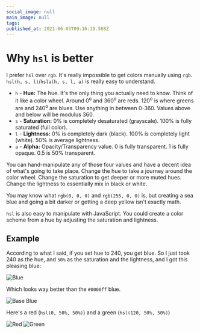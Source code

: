 ```yaml
---
social_image: null
main_image: null
tags: 
published_at: 2021-06-03T09:16:39.588Z
---
```


# Why `hsl` is better

I prefer `hsl` over `rgb`. It's really impossible to get colors manually using `rgb`. `hsl(h, s, l)`/`hsla(h, s, l, a)` is really easy to understand.

- `h` - **Hue:** The hue. It's the only thing you actually need to know. Think of it like a color wheel. Around 0<sup>o</sup> and 360<sup>o</sup> are reds. 120<sup>o</sup> is where greens are and 240<sup>o</sup> are blues. Use anything in between 0-360. Values above and below will be modulus 360.
- `s` - **Saturation:** 0% is completely desaturated (grayscale). 100% is fully saturated (full color).
- `l` - **Lightness:** 0% is completely dark (black). 100% is completely light (white). 50% is average lightness.
- `a` - **Alpha:** Opacity/Transparency value. 0 is fully transparent. 1 is fully opaque. 0.5 is 50% transparent.

You can hand-manipulate any of those four values and have a decent idea of what's going to take place. Change the hue to take a journey around the color wheel. Change the saturation to get deeper or more muted hues. Change the lightness to essentially mix in black or white.

You may know what `rgb(0, 0, 0)` and `rgb(255, 0, 0)` is, but creating a sea blue and going a bit darker or getting a deep yellow isn't exactly math.

`hsl` is also easy to manipulate with JavaScript. You could create a color scheme from a hue by adjusting the saturation and lightness.

## Example

According to what I said, if you set hue to 240, you get blue. So I just took 240 as the hue, and `50%` as the saturation and the lightness, and I got this pleasing blue:

![Blue](https://dev-to-uploads.s3.amazonaws.com/uploads/articles/z23prtln5p3rm3clmzem.png)
 
Which looks way better than the `#0000ff` blue. 

![Base Blue](https://dev-to-uploads.s3.amazonaws.com/uploads/articles/h9zek8r1bnwjld51x2i5.png)

Here's a red (`hsl(0, 50%, 50%)`) and a green (`hsl(120, 50%, 50%)`)

![Red](https://dev-to-uploads.s3.amazonaws.com/uploads/articles/cke5gxtpkh5meigv6j3o.png)
![Green](https://dev-to-uploads.s3.amazonaws.com/uploads/articles/bqihrgbuulf9rvnbn04q.png)